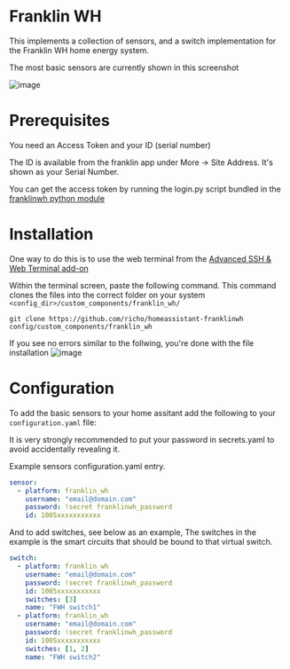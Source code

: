 # Franklin WH

This implements a collection of sensors, and a switch implementation for the Franklin WH home energy system.

The most basic sensors are currently shown in this screenshot

![image](https://github.com/slackwilson/homeassistant-franklinwh/assets/109522242/e9d0dd64-dde2-4d40-b0ce-42c108e56086)


# Prerequisites

You need an Access Token and your ID (serial number) 

The ID is available from the franklin app under More -> Site Address. It's shown as your Serial Number.

You can get the access token by running the login.py script bundled in the [franklinwh python
module](https://github.com/richo/franklinwh-python) 

# Installation


One way to do this is to use the web terminal from the [Advanced SSH & Web Terminal add-on](https://github.com/hassio-addons/addon-ssh)

Within the terminal screen, paste the following command. This command clones the files into the correct folder on your system `<config_dir>/custom_components/franklin_wh/` 
```
git clone https://github.com/richo/homeassistant-franklinwh config/custom_components/franklin_wh
```

If you see no errors similar to the follwing, you're done with the file installation 
![image](https://github.com/slackwilson/homeassistant-franklinwh/assets/109522242/8cf66ea9-3947-4f47-91aa-d6da1b2621e1)



# Configuration

To add the basic sensors to your home assitant add the following to your `configuration.yaml` file:

It is very strongly recommended to put your password in secrets.yaml to avoid accidentally revealing it.

Example sensors configuration.yaml entry.

```yaml
sensor:
  - platform: franklin_wh
    username: "email@domain.com"
    password: !secret franklinwh_password
    id: 1005xxxxxxxxxxx
```

And to add switches, see below as an example, The switches in the example is the smart circuits that should be
bound to that virtual switch.


```yaml
switch:
  - platform: franklin_wh
    username: "email@domain.com"
    password: !secret franklinwh_password
    id: 1005xxxxxxxxxxx
    switches: [3]
    name: "FWH switch1"
  - platform: franklin_wh
    username: "email@domain.com"
    password: !secret franklinwh_password
    id: 1005xxxxxxxxxxx
    switches: [1, 2]
    name: "FWH switch2"
```



